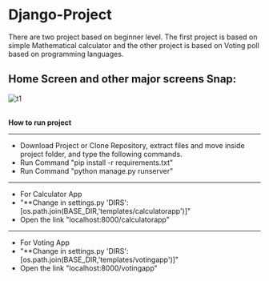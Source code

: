 # Django-Project
There are two project based on beginner level. The first project is based on simple Mathematical calculator and the other project is based on Voting poll based on programming languages.



## Home Screen and other major screens Snap:

  ![t1](https://user-images.githubusercontent.com/75266216/119562782-5e674d00-bdc4-11eb-8e45-6a67b2483a7d.JPG)






<br>
<b>How to run project</b>
<hr>
<ul>
<li>Download Project or Clone Repository, extract files and move inside project folder, and type the following commands.</li>
<li>Run Command "pip install -r requirements.txt"</li>
<li>Run Command "python manage.py runserver"</li>
</ul>
<hr>
<ul>
<li>For Calculator App</li>
<li>"**Change in settings.py 'DIRS': [os.path.join(BASE_DIR,'templates/calculatorapp')]"</li>
<li>Open the link "localhost:8000/calculatorapp"</li>
</ul>
<hr>
<ul>
<li>For Voting App</li>
<li>"**Change in settings.py 'DIRS': [os.path.join(BASE_DIR,'templates/votingapp')]"</li>
<li>Open the link "localhost:8000/votingapp"</li>
</ul>
